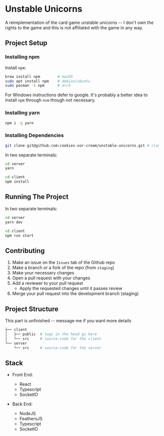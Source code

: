 # Unstable Unicorns
A reimplementation of the card game unstable unicorns -- I don't own the rights to the game and this is not affiliated with the game in any way.

## Project Setup
### Installing npm
Install `npm`:
```bash
brew install npm        # macOS
sudo apt install npm    # debian/ubuntu
sudo pacman -S npm      # arch
```

For Windows instructions defer to google.
It's probably a better idea to install `npm` through `nvm` though not necessary.

### Installing yarn
```bash
npm i -g yarn
```

### Installing Dependencies
```bash
git clone git@github.com:cookies-xor-cream/unstable-unicorns.git # clone the repo
```

In two separate terminals:
```bash
cd server
yarn
```

```bash
cd client
npm install
```

## Running The Project
In two separate terminals:
```bash
cd server
yarn dev
```

```bash
cd client
npm run start
```

## Contributing
1. Make an issue on the `Issues` tab of the Github repo
2. Make a branch or a fork of the repo (from `staging`)
3. Make your necessary changes
4. Open a pull request with your changes
5. Add a reviewer to your pull request
    - Apply the requested changes until it passes review
6. Merge your pull request into the development branch (staging)

## Project Structure
This part is unfinished -- message me if you want more details
```bash
├── client
│   ├── public  # tags in the head go here
│   └── src     # source-code for the client
└── server
    └── src     # source-code for the server
```

## Stack
- Front End:
    - React
    - Typescript
    - SocketIO

- Back End:
    - NodeJS
    - FeathersJS
    - Typescript
    - SocketIO
